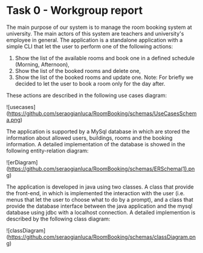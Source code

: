 # Task 0 - Workgroup report

The main purpose of our system is to manage the room booking system at university. The main actors of this system are teachers and university's employee in general.
The application is a standalone application with a simple CLI that let the user to perform one of the following actions:
 1. Show the list of the available rooms and book one in a defined schedule (Morning, Afternoon),
 2. Show the list of the booked rooms and delete one,
 3. Show the list of the booked rooms and update one.
Note: For briefly we decided to let the user to book a room only for the day after.

These actions are described in the following use cases diagram:

![usecases] (https://github.com/seraogianluca/RoomBooking/schemas/UseCasesSchema.png)

The application is supported by a MySql database in which are stored the information about allowed users, buildings, rooms and the booking information. A detailed implementation of the database is showed in the following entity-relation diagram:

![erDiagram] (https://github.com/seraogianluca/RoomBooking/schemas/ERSchema(1).png)

The application is developed in java using two classes. A class that provide the front-end, in which is implemented the interaction with the user (i.e. menus that let the user to choose what to do by a prompt), and a class that provide the database interface between the java application and the mysql database using jdbc with a localhost connection. A detailed implemention is described by the following class diagram:

![classDiagram] (https://github.com/seraogianluca/RoomBooking/schemas/classDiagram.png)
